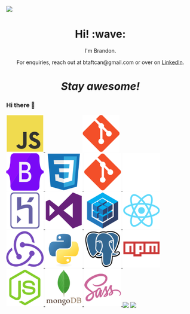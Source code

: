 
[![](https://github.com/BrandonTaft/BrandonTaft/blob/main/clean_banner.gif)](https://www.linkedin.com/in/brandonmtaft//)
<h1 align='center'> Hi! :wave:</h1>
<p align='center'>
I'm Brandon.
</p>
<p align='center'>For enquiries, reach out at btaftcan@gmail.com or over on <a href="https://www.linkedin.com/in/brandonmtaft">LinkedIn</a>.</p>

<h1 align='center'><i>Stay awesome!</i></h1>

### Hi there 👋

<a href="https://www.linkedin.com/in/brandonmtaft">
  <img  width="100" height="100" src="https://github.com/BrandonTaft/BrandonTaft/blob/main/assets/javascript-original.svg" />
</a>  
 <a href="https://www.linkedin.com/in/brandonmtaft" style="margin:100px">
  <img width="100" height="100" src="https://github.com/BrandonTaft/BrandonTaft/blob/main/assets/git-original.svg" />
</a>  
<a href="https://www.linkedin.com/in/brandonmtaft">
  <img  width="100" height="100" src="https://github.com/BrandonTaft/BrandonTaft/blob/main/assets/bootstrap-original.svg" />
</a>
<a href="https://www.linkedin.com/in/brandonmtaft">
  <img  width="100" height="100" src="https://github.com/BrandonTaft/BrandonTaft/blob/main/assets/css3-original.svg" />
</a>
<a href="https://www.linkedin.com/in/brandonmtaft">
  <img  width="100" height="100" src="https://github.com/BrandonTaft/BrandonTaft/blob/main/assets/git-original.svg" />
</a>
<a href="https://www.linkedin.com/in/brandonmtaft">
  <img  width="100" height="100" src="https://github.com/BrandonTaft/BrandonTaft/blob/main/assets/GitHub-Mark-Light-64px.png" />
</a>
<a href="https://www.linkedin.com/in/brandonmtaft">
  <img  width="100" height="100" src="https://github.com/BrandonTaft/BrandonTaft/blob/main/assets/heroku-original.svg" />
</a>
<a href="https://www.linkedin.com/in/brandonmtaft">
  <img  width="100" height="100" src="https://github.com/BrandonTaft/BrandonTaft/blob/main/assets/visualstudio-plain.svg" />
</a>
<a href="https://www.linkedin.com/in/brandonmtaft">
  <img  width="100" height="100" src="https://github.com/BrandonTaft/BrandonTaft/blob/main/assets/sequelize-original.svg" />
</a>
<a href="https://www.linkedin.com/in/brandonmtaft">
  <img  width="100" height="100" src="https://github.com/BrandonTaft/BrandonTaft/blob/main/assets/react-original.svg" />
</a>
<a href="https://www.linkedin.com/in/brandonmtaft">
  <img  width="100" height="100" src="https://github.com/BrandonTaft/BrandonTaft/blob/main/assets/redux-original.svg" />
</a><a href="https://www.linkedin.com/in/brandonmtaft">
  <img  width="100" height="100" src="https://github.com/BrandonTaft/BrandonTaft/blob/main/assets/python-original.svg" />
</a>
<a href="https://www.linkedin.com/in/brandonmtaft">
  <img  width="100" height="100" src="https://github.com/BrandonTaft/BrandonTaft/blob/main/assets/postgresql-original.svg" />
</a>
<a href="https://www.linkedin.com/in/brandonmtaft">
  <img  width="100" height="100" src="https://github.com/BrandonTaft/BrandonTaft/blob/main/assets/npm-original-wordmark.svg" />
</a>
<a href="https://www.linkedin.com/in/brandonmtaft">
  <img  width="100" height="100" src="https://github.com/BrandonTaft/BrandonTaft/blob/main/assets/nodejs-original.svg" />
</a>
<a href="https://www.linkedin.com/in/brandonmtaft">
  <img  width="100" height="100" src="https://github.com/BrandonTaft/BrandonTaft/blob/main/assets/mongodb-original-wordmark.svg" />
</a>
<a href="https://www.linkedin.com/in/brandonmtaft">
  <img  width="100" height="100" src="https://github.com/BrandonTaft/BrandonTaft/blob/main/assets/sass-original.svg" />
</a>
<!--![](https://img.shields.io/badge/<WORD_ON_LEFT>-<WORD_ON_RIGHT>-informational?style=flat&logo=data:image/svg%2bxml;base64,<BASE64_DATA>)-->
<img align="center" src="https://github-readme-stats.vercel.app/api/top-langs/?username=BRANDONTAFT&theme=<THEME_NAME>" />
<a href="https://github.com/BRANDONTAFT/VIDEOGAME-INVENTORY-APP">
  <img align="center" src="https://github-readme-stats.vercel.app/api/pin/?username=BRANDONTAFT&repo=Videogame-Inventory-App&title_color=ffffff&text_color=c9cacc&icon_color=2bbc8a&bg_color=1d1f21" />
</a>




<!--
**BrandonTaft/BrandonTaft** is a ✨ _special_ ✨ repository because its `README.md` (this file) appears on your GitHub profile.

Here are some ideas to get you started:

- 🔭 I’m currently working on ...
- 🌱 I’m currently learning ...
- 👯 I’m looking to collaborate on ...
- 🤔 I’m looking for help with ...
- 💬 Ask me about ...
- 📫 How to reach me: ...
- 😄 Pronouns: ...
- ⚡ Fun fact: ...
-->
